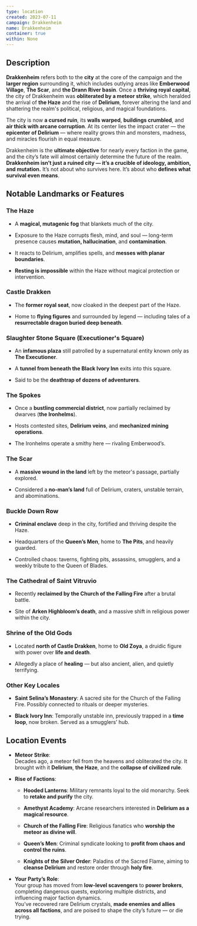 ```yaml
---
type: location
created: 2023-07-11
campaign: Drakkenheim
name: Drakkenheim
container: true
within: None
---
```

## Description

**Drakkenheim** refers both to the **city** at the core of the campaign and the **larger region** surrounding it, which includes outlying areas like **Emberwood Village**, **The Scar**, and **the Drann River basin**. Once a **thriving royal capital**, the city of Drakkenheim was **obliterated by a meteor strike**, which heralded the arrival of **the Haze** and the rise of **Delirium**, forever altering the land and shattering the realm's political, religious, and magical foundations.

The city is now **a cursed ruin**, its **walls warped**, **buildings crumbled**, and **air thick with arcane corruption**. At its center lies the impact crater — the **epicenter of Delirium** — where reality grows thin and monsters, madness, and miracles flourish in equal measure.

Drakkenheim is the **ultimate objective** for nearly every faction in the game, and the city’s fate will almost certainly determine the future of the realm. **Drakkenheim isn’t just a ruined city — it’s a crucible of ideology, ambition, and mutation.**  It’s not about who survives here. It’s about who **defines what survival even means**.

## Notable Landmarks or Features

### The Haze

- A **magical, mutagenic fog** that blankets much of the city.
    
- Exposure to the Haze corrupts flesh, mind, and soul — long-term presence causes **mutation, hallucination**, and **contamination**.
    
- It reacts to Delirium, amplifies spells, and **messes with planar boundaries**.
    
- **Resting is impossible** within the Haze without magical protection or intervention.
    

### Castle Drakken

- The **former royal seat**, now cloaked in the deepest part of the Haze.
    
- Home to **flying figures** and surrounded by legend — including tales of a **resurrectable dragon buried deep beneath**.
    

### Slaughter Stone Square (Executioner's Square)

- An **infamous plaza** still patrolled by a supernatural entity known only as **The Executioner**.
    
- A **tunnel from beneath the Black Ivory Inn** exits into this square.
    
- Said to be the **deathtrap of dozens of adventurers**.
    

### The Spokes

- Once a **bustling commercial district**, now partially reclaimed by dwarves (**the Ironhelms**).
    
- Hosts contested sites, **Delirium veins**, and **mechanized mining operations**.
    
- The Ironhelms operate a smithy here — rivaling Emberwood’s.
    

### The Scar

- A **massive wound in the land** left by the meteor's passage, partially explored.
    
- Considered a **no-man’s land** full of Delirium, craters, unstable terrain, and abominations.
    

### Buckle Down Row

- **Criminal enclave** deep in the city, fortified and thriving despite the Haze.
    
- Headquarters of the **Queen’s Men**, home to **The Pits**, and heavily guarded.
    
- Controlled chaos: taverns, fighting pits, assassins, smugglers, and a weekly tribute to the Queen of Blades.
    

### The Cathedral of Saint Vitruvio

- Recently **reclaimed by the Church of the Falling Fire** after a brutal battle.
    
- Site of **Arken Highbloom’s death**, and a massive shift in religious power within the city.
    

### Shrine of the Old Gods

- Located **north of Castle Drakken**, home to **Old Zoya**, a druidic figure with power over **life and death**.
    
- Allegedly a place of **healing** — but also ancient, alien, and quietly terrifying.
    

### Other Key Locales

- **Saint Selina’s Monastery**: A sacred site for the Church of the Falling Fire. Possibly connected to rituals or deeper mysteries.
    
- **Black Ivory Inn**: Temporally unstable inn, previously trapped in a **time loop**, now broken. Served as a smugglers’ hub.
    

## Location Events

- **Meteor Strike**:  
    Decades ago, a meteor fell from the heavens and obliterated the city. It brought with it **Delirium**, **the Haze**, and the **collapse of civilized rule**.
    
- **Rise of Factions**:
    
    - **Hooded Lanterns**: Military remnants loyal to the old monarchy. Seek to **retake and purify** the city.
        
    - **Amethyst Academy**: Arcane researchers interested in **Delirium as a magical resource**.
        
    - **Church of the Falling Fire**: Religious fanatics who **worship the meteor as divine will**.
        
    - **Queen’s Men**: Criminal syndicate looking to **profit from chaos and control the ruins**.
        
    - **Knights of the Silver Order**: Paladins of the Sacred Flame, aiming to **cleanse Delirium** and restore order through **holy fire**.
        
- **Your Party’s Role**:  
    Your group has moved from **low-level scavengers** to **power brokers**, completing dangerous quests, exploring multiple districts, and influencing major faction dynamics.  
    You’ve recovered rare Delirium crystals, **made enemies and allies across all factions**, and are poised to shape the city’s future — or die trying.
